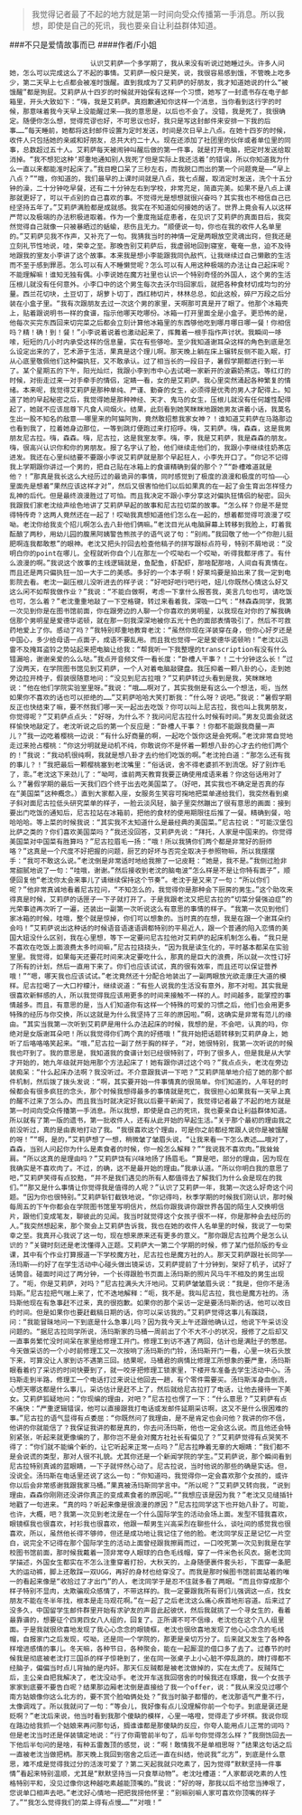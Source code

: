 > 我觉得记者最了不起的地方就是第一时间向受众传播第一手消息。所以我想，即使是自己的死讯，我也要亲自让利益群体知道。

###不只是爱情故事而已
####作者/F小姐

						认识艾莉萨一个多学期了，我从来没有听说过她睡过头。许多人问她，怎么可以完成这么了不起的事情。艾莉萨一般只是笑，说，我很容易感到饿，不管晚上吃多少，第二天早上七点都会被准时饿醒。直到我成为了艾莉萨的好朋友，我才知道她说的什么“被饿醒”都是狗屁。艾莉萨从十四岁的时候就开始保有这样一个习惯，她写了一封遗书存在电子邮箱里，开头大致如下：“嗨，我是艾莉萨。真抱歉通知你这样一个消息，当你看到这行字的时候，那意味着我今天早上没能醒过来——我的意思是，以后也不会了。没错，我是死了，我很确定。随便你怎么想，觉得荒谬也好，不可思议也好，我只是写这封邮件来安排一下我的后事……”每天睡前，她都将这封邮件设置为定时发送，时间是次日早上八点。在她十四岁的时候，收件人只包括她的亲戚和好朋友，总共大约二十人。现在还添加了社团里的伙伴或者单位里的同事，总数超过五十人。艾莉萨每天被闹钟叫醒后做的第一件事，就是打开电脑，把定时发送给取消掉。“我不想犯这种‘郑重地通知别人我死了但是实际上我还活着’的错误，所以你知道我为什么一直以来都能准时起床了。”我目瞪口呆了三秒左右，而我脱口而出的第一个问题竟是——“早上八点？”“哦，你知道的，我们最早的上课时间就是八点，我七点醒，取消定时发送，洗个十五分钟的澡，二十分钟吃早餐，还有二十分钟左右到学校，非常充足，简直完美。如果不是八点上课那就更好了，可以干点别的自己喜欢的事。不觉得光是想想就很兴奋吗？其实我也不相信自己已经坚持五年了。”艾莉萨满脸都是成就感。我实在不知道如何接她的话了。世界上竟会有人以这样严苛以及极端的办法积极进取着。作为一个重度拖延症患者，在见识了艾莉萨的真面目后，我突然觉得自己就像一只被暴晒过的蛞蝓，悲伤且无力。“顺便说一句，你也在我的收件人名单里的。”艾莉萨见我不作声，又补充了一句。我猜我当时的神情一定是两眼放空灵魂出窍，但我还是立刻礼节性地说，哇，荣幸之至。那晚告别艾莉萨后，我虚弱地回到寝室，奄奄一息，迫不及待地跟我的室友小李讲了这个故事。本来我是想小李能跟我同仇敌忾，让我继续过自己懒散的生活而不至于感到罪恶。怎么可以有人不睡懒觉呢？怎么可以有人用这种极端的办法让自己起床呢？不能理解嘛！谁知无独有偶。小李说她在魔方社里也认识一个特别奇怪的外国人，这个男的生活压根儿就没有任何意外。小李口中的这个男生每次去沃尔玛回家后，就把各种食材切成均匀的分量。西兰花切块，土豆切丁，胡萝卜切丁，西红柿切片，林林总总，如此这般，碎尸万段之后分装在小盒子里。“我有次跟朋友去过一次这个男的家里，天啊那可真是开了眼了。他那个冰箱壳上，贴着跟说明书一样的食谱，指示他哪天吃哪份。冰箱一打开里面全是小盒子。更恐怖的是，他每次买完东西回来切完菜之后都会立刻计算他冰箱里的东西够他吃到哪月哪日哪一餐！你相信吗？精！确！到！餐！”小李说着说着也激动起来了，挥舞着一根手指作声讨状。我瞬间一哆嗦，短短的几小时内承受这样的信息量，实在有些够呛。至少我知道谢耳朵这样的角色到底是怎么设定出来的了，艺术源于生活，果真是这个理儿啊。那天晚上躺在床上辗转反侧不能入眠，打从心底里敬佩他们这种偏执狂，又不敢承认。过了相当长的一段日子，暑假学期都进行到一半了。某个星期五的下午，阳光灿烂，我跟小李到市中心去试喝一家新开的波霸奶茶店。等红灯的时候，对街走过来一对手牵手的情侣，定睛一看，女的是艾莉萨。我心里突然涌起各种繁复的情绪。本来呢，我觉得艾莉萨是那种单纯、严谨、勤奋的女生，必须得是优秀的男人才配得上。知道了她的早起秘密之后，我觉得她是那种神经、天才、鬼马的女生，压根儿就没有任何雄性配得起了，她就不应该屈尊下凡食人间烟火。结果，此刻看到她笑眯眯地跟她男友讲着小话，我莫名生出一股不知名的敌意——哪里来的阿猫阿狗，竟然敢招惹我家女神？！谁知道艾莉萨在马路那边也看到我了，拉着她身边那位，一等到跳灯便跑过来打招呼。嗨，艾莉萨。嗨，森森，这是我男朋友尼古拉。嗨，森森。嗨，尼古拉，这是我室友李。嗨，李，我是艾莉萨，我是森森的朋友。嗨，很高兴认识你和你的男朋友。报了名字认了脸，他们继续走他们的，我跟小李继续往奶茶店进发。我还在心里纠结要不要跟小李说艾莉萨就是那个早起狂人，小李先开口了。“你记不记得我上学期跟你讲过一个男的，把自己贴在冰箱上的食谱精确到餐的那个？”“卧槽难道就是他？！”那真是我长这么大经历过的最诡异的事情，同时感觉到了极度的浪漫和极度的可怕——心里面先是想着“果然应该这样才对”，然后又很害怕他们以后如果真的在一起了会生育出怎样怪力乱神的后代。但是最终浪漫胜过了可怕。而且我决定不跟小李分享这对偏执狂情侣的秘密。回头我跟我们家老沈绘声绘色地讲了艾莉萨早起的故事和尼古拉切菜的故事。“怎么样？你是不是觉得特传奇？这两人竟然还在一起了！哎呦我真想知道他们怎么在一起的，想着都觉得可浪漫了哎呦。老沈你给我支个招儿啊怎么去八卦他们俩嘛。”老沈目光从电脑屏幕上转移到我脸上，盯着我酝酿了两秒，用幼儿园的腹黑阿姨警告熊孩子的语气说了句：“别闹。”我回敬了他一个“你胆儿挺肥啊连我都敢惹”的眼神。老沈又把头拧回去检查他稿子的拼写跟标点符号，特别不屑地说：“没明白你的point在哪儿，全程就听你自个儿在那左一个哎呦右一个哎呦，听得我都牙疼了。有什么浪漫的啊。”我说这个故事的主线逻辑就是，鱼配鱼，虾配虾，那啥配那啥，人间自有真情在。而且还是两只偏执狂一加一大于二的美感。多好的一个本子啊！好莱坞要是拍出来了我一定到电影院去看。老沈一副压根儿没听进去的样子说：“好吧好吧行吧行吧，妞儿你既然心情这么好又这么闲不如帮我做作业？”我说：“不能白做啊，考虑一下拿什么报答我，美言几句也可，请吃饭也可，怎么着？”老沈重重地敲了一下空格键，转过来看着我，深吸一口气：“林森森同学，我第一次见到你是在图书馆前面，你在跟旁边的人聊一个你喜欢的男明星，以我现在对你的了解我确信那个男明星是爱德华诺顿，就在那一刻我深深地被你五光十色的面部表情吸引了，然后不可救药地爱上了你。感动了吗？”我特别郑重地教育老沈：“虽然你现在洋装穿在身，但你心好歹还是中国心，多少给母语一点面子，成语不要乱用。而且我也觉得一定是爱德华诺顿哟！”老沈以迅雷不及掩耳盗铃之势站起来把电脑让给我：“帮我听一下我整理的transcription有没有什么错漏哈，谢谢亲爱的么么哒。”我点开音频文件一看长度：“卧槽人干事？！二十分钟这么长！”过了没两天，在学院图书馆见到艾莉萨，一个人对着电脑敲键盘。我压抑着一颗八卦的心，走到她旁边拉开椅子，假装很随意地问：“没见到尼古拉哦？”艾莉萨转过头看到是我，笑眯眯地说：“他在他们学院实验室里呀。”我说：“哦……啊对了，其实我倒是有这么一个想法，呃，当然如果你不喜欢的话也可以拒绝的……”艾莉萨哈哈大笑打断我：“什么呀？说吧。”我说：“暑假学期反正也快结束了嘛，要不然我们哪一天一起出去吃饭？你可以叫上尼古拉，我也叫上我男朋友，你觉得呢？”艾莉萨点点头：“好呀，为什么不？我问问尼古拉什么时候有时间。”男友见面会就这样愉快地敲定了。老沈听说之后的第一个反应是：“卧槽人干事？！你都不能跟我商量一声儿？”我一边吃着樱桃一边说：“有什么好商量的啊，一起吃个饭你这是会死啊。”老沈非常自觉地走过来抢占樱桃：“你这分明就是动机不纯，你敢说你不是怀着一颗想八卦的心才去约他们两个的！”我说：“我动机很纯啊，我就是想八卦才去约他们吃饭的啊。”老沈抢白道：“那怎么还有我的事儿？！”我把最后一颗樱桃塞到老沈嘴里：“俗话说，舍不得老婆抓不到流氓。好了别炸毛了，乖。”老沈这下来劲儿了：“呦呵，谁前两天教育我要正确使用成语来着？你这俗话用对了么？”暑假学期的最后一天我们四个终于出去吃美国菜了。（好吧，其实我也不确定是否真的存在“美国菜”这种概念。）直到大家都入座，女服务生笑容可掬地把菜单递给我们，我突然看到桌子斜对面尼古拉低头研究菜单的样子，一脸云淡风轻，脑子里突然蹦出了很有意思的画面：接到要出门吃饭的通知后，尼古拉站在冰箱前，把他的食材的使用期限往后推了一餐。精确到餐，哈哈哈哈。等上菜的时候我说：“其实我不太知道什么是最经典的美国菜。”尼古拉说：“可能汉堡包比萨之类的？你们喜欢美国菜吗？”我还没回答，艾莉萨先说：“拜托，人家是中国来的。你觉得美国菜对中国菜有胜算吗？”尼古拉眉毛一扬：“哦！所以我猜你们两个都是非常好的厨师咯？”这真是一个尺度不好把握的问题，厨艺的好坏与否完全取决于参照物嘛，所以我摆摆手：“我可不敢这么说。”老沈倒是非常适时地给我擦了一记皮鞋：“她是，我不是。”我侧过脸非常甜腻地说了一句：“哇哦，谢谢。”然后接收到老沈的脑电波“怎么样是不是让你特有面子”，顺便回复他“老沈你太会来事儿了请继续保持这个节奏”。老沈于是又来了一句：“所以你们呢？”他非常真诚地看着尼古拉问，“不知怎么的，我觉得你是那种会下厨房的男生。”这个助攻来得真是时候，艾莉萨的话匣子一下子就打开了。于是我跟老沈又把尼古拉的“切菜分餐强迫症”的光荣事迹再次听了一遍，还装出一副第一次听说这么有意思的事情的样子。“我第一次见到他们家冰箱的时候，哇哦，整个就是惊掉，你们可以想象的。当时真的在想，我是在跟一个谢耳朵约会吗！”艾莉萨说出这种话的时候语音语速语调都特别的平易近人，跟一个普通的陷入恋情的美国大妞没什么区别，我在心里想，等下一定要问尼古拉他对艾莉萨的起床机制怎么看。“我只是不喜欢在吃饭上面浪费太多时间嘛，”尼古拉挠挠头，“因为我是读生化的，平时基本都呆在实验室里。我觉得，如果每天还要花时间来决定要吃什么，那真的是巨大的浪费，所以就一次性订好了所有的计划，然后一直用下来了。你们也应该试试，真的很有效率，而且还可以保证营养哦！”“嗯，哪天我也应该试试。”老沈竟然还十分配合地装出了一副两眼放光欲走康庄大道的模样。尼古拉喝了一大口柠檬汁，继续说道：“有些人说我的生活没有意外，那不对啦。其实我是很喜欢新鲜感的人，所以我觉得我应该用更多的时间来接触不一样的人。时间越多，能掌控的事情越多。而且，有意思的是，当人们知道你有这样一个特殊的可爱的习惯之后，他们也会用更多特殊的经历与你交换，所以这就是为什么我坚持了三年的原因啦。”啊，这确实是非常有范儿的缘由。“其实当我第一次听到艾莉萨是用什么办法起床的时候，我想的是，不会吧，认真的吗，你绝对是女版谢耳朵吧！所以我觉得你们两个真的好搭哦！”我开始把话题转移到艾莉萨身上，她听了后咯咯咯笑起来。“哦，”尼古拉一副了然于胸的样子，“对，她很特别，我第一次听说的时候我也吓到了。我的意思是，我知道我的食谱计划已经很特别了，吓到了很多人，但是我是从大学才开始的，她九年级就开始用那个方法起床了！她有跟你讲过这个吗？”我点点头，老沈在旁边装痴呆：“什么起床办法啊？我没听过。不介意跟我讲一下吧？”艾莉萨简单地介绍了她的那个邮件机制，然后拨了拨头发说：“啊，其实要开始一件事情真的很简单。你们知道的，人年轻的时候都会有很多疯狂的念头，那个时候我想得最多的事情就是死亡，我很担心如果我有一天早上真的醒不过来了怎么办。而且我当时就决定好我以后要干新闻了，我觉得记者最了不起的地方就是第一时间向受众传播第一手消息。所以我想，即使是自己的死讯，我也要亲自让利益群体知道。所以就有了第一版的遗书，第一批收件人，还有从此开始的早起生活。”关于那个最初的理由我之前没听过，真的是由衷地打动了我。“我很喜欢这个理由，可是你之前都经常跟人说你是被饿醒的呀！”“啊，是的，”艾莉萨想了一想，稍微皱了皱眉头说，“让我来看一下怎么表述……哦对了，森森，当别人问起你为什么是素食者的时候，你一般怎么解释？”“我说我不喜欢肉。”我耸耸肩。“所以这真的是理由吗？”艾莉萨饶有兴味地扬了扬眉毛。“算是吧，部分的理由，因为现在我确实是不喜欢肉了。不过，的确，这不是最开始的理由。”我承认道。“所以你明白我的意思了吧，”艾莉萨笑得有点狡黠，“并不是我们遇见的所有人都值得去了解我们为什么会是现在的我们。”“那又是什么事情让你觉得我是值得的人呢？”认识了艾莉萨一年，我第一次这么好奇这个问题。“因为你也很特别。”艾莉萨斩钉截铁地说，“你记得吗，秋季学期的时候我们刚认识，那时候每周五的下午你都会在学院图书馆里写明信片，然后你跟我讲你跟世界各国的陌生人交换明信片，跟他们变成笔友，聊彼此的见闻。我当时就觉得这个女孩子很不一样，你是那种会去经历的人。”我突然想起来，那个聚会上艾莉萨告诉我，我也在她的收件人名单里的时候，我说了一句荣幸之至。我真开心我说了这一句，现在想来原来还有更多的意义。“那你跟尼古拉两个是怎么认识的？”关键时刻还是老沈懂得入正题。艾莉萨大一第二个学期的时候，修了某门低阶版的专业课，其中有个作业打算报道一下学校魔方社，尼古拉也是魔方社的人。那天艾莉萨跟社长同学——汤玛斯——约好了在学生活动中心碰头做出镜采访，艾莉萨提前了十分钟到，架好了机子，试好了话筒音。碰面时间过了两分钟，一个长得跟脸书页面上汤玛斯的照片风马牛不相及的男生出现了。“呃，你是艾莉萨，对吗？”尼古拉满头大汗地问。艾莉萨皱皱眉头说：“我是，但你不是汤玛斯。”尼古拉把气喘上来了，忙不迭地解释：“呃，我不是。我叫尼古拉，我也是魔方社的。汤玛斯他现在有急事赶不过来，真的很抱歉。如果你的那个采访一定是要汤玛斯的话，他可以改日约时间。但是如果你也要赶截稿日期的话，你可以采访我的。”艾莉萨觉得这事儿有蹊跷，问：“我能冒昧地问一下到底是什么急事儿吗？因为我今天上午还跟他确认过，他说下午采访没问题的。“据尼古拉同学所说，汤玛斯家的马桶一周前出了个不大不小的状况，报修了之后却又一直事务繁忙没时间呆在家里给修理工开门。修理工到访不遇了两回，估计也是满肚子的憋屈。今天做采访的一个小时前修理工又一次按响了汤玛斯的门铃，汤玛斯开门一看，心里一块石头放下来，可算没让人家到访不遇第三回。结果呢，马桶君的病情比修理工所想象的要严重，汤玛斯眼看着约了采访的时间快要到了，就一咬牙把修理工锁家里，下楼开车准备去学生活动中心。汤玛斯走到半路，修理工一个电话打过来说让他回去一趟，有个零件需要买。汤玛斯浑身血倒流，心想天哪这都是什么事儿，采访估计是赶不上了，然后就给尼古拉打了电话，让他去接待一下美女。艾莉萨狐疑地问：“你现编的理由，对吧？”尼古拉也愣了一下：“什么意思？”艾莉萨有点不痛快：“严重逻辑错误，他可以直接跟我打电话或发邮件延期采访啊，这又不是什么很困难的事。”尼古拉的语气显得有点委屈：“你既然问了我理由，是不是肯定也会问他？我讲的你不信，他讲的你就能信了？我保证我讲的都是真的，你去问汤玛斯，他也一定会这么说。而且他还会特别紧张，听起来就更像编的了，那你岂不是会对魔方社社长有偏见了？”艾莉萨觉得有点哭笑不得了：“你们就不能编个新的，让它听起来正常一点吗？”尼古拉睁着无辜的大眼睛：“我们都不是会说谎的类型，那对人很不礼貌。尤其你还是一个新闻学院的学生。”艾莉萨说，那个瞬间看到尼古拉特别真诚的蓝眼睛，一下子就怦然心动了。尼古拉说，当时他说的那些的确是实话。但，没说全。汤玛斯在电话里还说了这么一句：“你知道吗，我觉得你一定会喜欢那个女孩的，或许你以后会非常感谢我跟我家马桶。”果真被汤玛斯同学言中。“所以呢？”艾莉萨又转向我，“说到理由，森森你刚刚还没讲你真正的变成素食者的原因呢。”“我想应该是因为我？”老沈又见缝插针地戳了一句进来。“真的吗？听起来像是很浪漫的原因？”尼古拉同学这下也开始八卦了。可能，也许，大概，吧？我第一次见到老沈是在一个什么国际学生的活动会场上面。发型不错我喜欢，眼镜框我也很喜欢，衬衫我也很喜欢，他跟一帮男生兴高采烈在聊些什么，谈吐间的感觉我也很喜欢，所以，虽然他长得不够帅，但还是成功地让我记住了他的脸。老沈同学反正是记忆一片空白，说完全不记得在那个国际学生的活动上面曾经跟我擦肩而过，一口咬死第一次见到我是在学校图书馆前面，那时候我戴着一顶非常夺人眼球的白色毛线帽，穿了一件米色长风衣。据老沈同学描述，外国女生都实在不怎么注重穿着打扮，大秋天的，上身随便裹件套头衫，下面穿一条肥大的运动裤，脚上还敢踩一双UGG，再好的身材也给穿没了。而我是那时候图书馆前面站着的唯一的看起来像是“收拾过了才出门”的人，老沈同学于是忍不住就多看了两眼。“而且你穿成那个样子特别不显肉，太欺骗观众感情了，不带这样的。我一定要跟我所有哥们儿强调这一点，找女朋友不能在冬半年找，根本是走马观花啊。”在一起了之后老沈这么痛心疾首地形容道。后来过了没多久，中国留学生邮件群里开始有求驴友的声音此起彼伏，然后我就挑了一个寻女生的，看着最靠谱的，想要征个四男四女八人组的，回复了。正所谓不可不信缘，老沈也在这个八人组里面。于是我就很欣喜地发现了我心心念念的眼镜框，老沈也很欣喜地发现了他心心念念的毛线帽，自报家门之后发现，哎呦，还是同一个学院的，那更是亲切万分了。后来就又发生了各种各样增进感情的事儿。冬天嘛，各种节日，各种聚会，能在一起厮混的借口多了去了。过春节的时候我是彻底被老沈打三国杀的样子惊艳到了，坐在同一张桌子上小心脏不停乱跳的，牌打得都不经脑子，偏偏当时点儿背抽的是内奸。那天仨反贼都是被老沈做掉的，实在太虎了。反贼阵亡后，主公亲自把我解决了，老沈没动手。老沈开车送我回宿舍的时候我还在琢磨，我一个女孩子家家到底要不要告白呢？结果那边厢老沈倒是直接给了我一个offer，说：“我从来没见过哪个南方姑娘像你这么北方的，要不赏个脸咱俩处处？”我当时脑子都懵的，老沈那语气严重不行，太像调戏了。所以我就问了一句：“等会儿，我好像有点儿没理解你前一个句子。到底是褒还是贬啊？”老沈后来说，他当时看到我那个傻缺的模样，心里一咯噔，觉得走了步坏棋。我说你现在路边给我抓一个姑娘来再问那句话，搁谁谁都是那傻缺的反应，你夸人能用点儿正常的词吗？但是老沈当时还是佯装镇定地说：“行了你甭管前半句了，后半句你觉得怎么样？”我捯饬回去一下他后半句问的是啥，有种五雷轰顶的感觉，说：“啊！敢情我不是单相思呀？”结果这句话之后一直被老沈当做把柄。那天晚上我回到宿舍之后还一直在纠结，他说我“北方”，到底是什么意思，难不成是觉得我过分的活泼可爱了？第二天起我就只吃素了，因为觉得“默默坚持一件事情”看起来特别温顺，尤其是“默默坚持当一只食草动物”。老沈吐槽道：“人家都说吃素的人性格特别平和，没见过像你这种越吃素越能顶嘴的。”我说：“好的呀，那我以后不给您当捧哏了，您说单口相声去吧。”老沈好心情地一把把我捞他怀里：“别嘛别嘛人家可喜欢你顶嘴的样子了。”“我怎么觉得我们的菜上得有点慢……”“对哦！”			  		